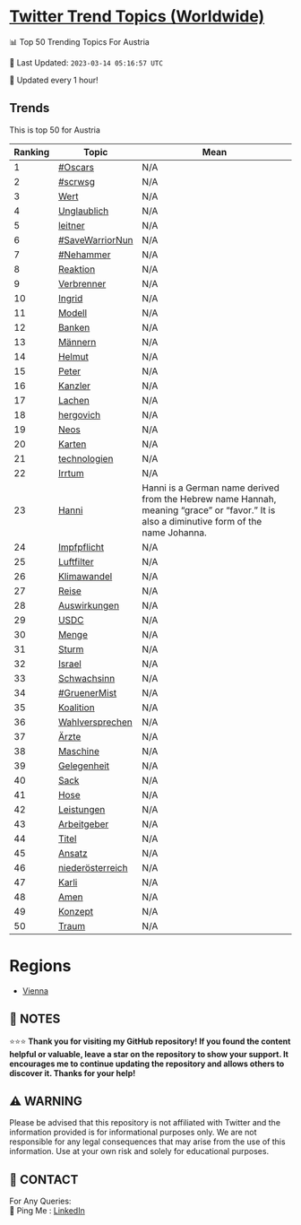 [Twitter Trend Topics (Worldwide)](https://github.com/ErcinDedeoglu/Twitter-Trend-Topics)
==========


📊 Top 50 Trending Topics For Austria

📆 Last Updated: `2023-03-14 05:16:57 UTC`

🔧 Updated every 1 hour!


## Trends

This is top 50 for Austria

| Ranking | Topic | Mean |
| ------- | ------------ | ------------ |
| 1 | [#Oscars](http://twitter.com/search?q=%23Oscars) | N/A |
| 2 | [#scrwsg](http://twitter.com/search?q=%23scrwsg) | N/A |
| 3 | [Wert](http://twitter.com/search?q=Wert) | N/A |
| 4 | [Unglaublich](http://twitter.com/search?q=Unglaublich) | N/A |
| 5 | [leitner](http://twitter.com/search?q=leitner) | N/A |
| 6 | [#SaveWarriorNun](http://twitter.com/search?q=%23SaveWarriorNun) | N/A |
| 7 | [#Nehammer](http://twitter.com/search?q=%23Nehammer) | N/A |
| 8 | [Reaktion](http://twitter.com/search?q=Reaktion) | N/A |
| 9 | [Verbrenner](http://twitter.com/search?q=Verbrenner) | N/A |
| 10 | [Ingrid](http://twitter.com/search?q=Ingrid) | N/A |
| 11 | [Modell](http://twitter.com/search?q=Modell) | N/A |
| 12 | [Banken](http://twitter.com/search?q=Banken) | N/A |
| 13 | [Männern](http://twitter.com/search?q=M%c3%a4nnern) | N/A |
| 14 | [Helmut](http://twitter.com/search?q=Helmut) | N/A |
| 15 | [Peter](http://twitter.com/search?q=Peter) | N/A |
| 16 | [Kanzler](http://twitter.com/search?q=Kanzler) | N/A |
| 17 | [Lachen](http://twitter.com/search?q=Lachen) | N/A |
| 18 | [hergovich](http://twitter.com/search?q=hergovich) | N/A |
| 19 | [Neos](http://twitter.com/search?q=Neos) | N/A |
| 20 | [Karten](http://twitter.com/search?q=Karten) | N/A |
| 21 | [technologien](http://twitter.com/search?q=technologien) | N/A |
| 22 | [Irrtum](http://twitter.com/search?q=Irrtum) | N/A |
| 23 | [Hanni](http://twitter.com/search?q=Hanni) | Hanni is a German name derived from the Hebrew name Hannah, meaning “grace” or “favor.” It is also a diminutive form of the name Johanna. |
| 24 | [Impfpflicht](http://twitter.com/search?q=Impfpflicht) | N/A |
| 25 | [Luftfilter](http://twitter.com/search?q=Luftfilter) | N/A |
| 26 | [Klimawandel](http://twitter.com/search?q=Klimawandel) | N/A |
| 27 | [Reise](http://twitter.com/search?q=Reise) | N/A |
| 28 | [Auswirkungen](http://twitter.com/search?q=Auswirkungen) | N/A |
| 29 | [USDC](http://twitter.com/search?q=USDC) | N/A |
| 30 | [Menge](http://twitter.com/search?q=Menge) | N/A |
| 31 | [Sturm](http://twitter.com/search?q=Sturm) | N/A |
| 32 | [Israel](http://twitter.com/search?q=Israel) | N/A |
| 33 | [Schwachsinn](http://twitter.com/search?q=Schwachsinn) | N/A |
| 34 | [#GruenerMist](http://twitter.com/search?q=%23GruenerMist) | N/A |
| 35 | [Koalition](http://twitter.com/search?q=Koalition) | N/A |
| 36 | [Wahlversprechen](http://twitter.com/search?q=Wahlversprechen) | N/A |
| 37 | [Ärzte](http://twitter.com/search?q=%c3%84rzte) | N/A |
| 38 | [Maschine](http://twitter.com/search?q=Maschine) | N/A |
| 39 | [Gelegenheit](http://twitter.com/search?q=Gelegenheit) | N/A |
| 40 | [Sack](http://twitter.com/search?q=Sack) | N/A |
| 41 | [Hose](http://twitter.com/search?q=Hose) | N/A |
| 42 | [Leistungen](http://twitter.com/search?q=Leistungen) | N/A |
| 43 | [Arbeitgeber](http://twitter.com/search?q=Arbeitgeber) | N/A |
| 44 | [Titel](http://twitter.com/search?q=Titel) | N/A |
| 45 | [Ansatz](http://twitter.com/search?q=Ansatz) | N/A |
| 46 | [niederösterreich](http://twitter.com/search?q=nieder%c3%b6sterreich) | N/A |
| 47 | [Karli](http://twitter.com/search?q=Karli) | N/A |
| 48 | [Amen](http://twitter.com/search?q=Amen) | N/A |
| 49 | [Konzept](http://twitter.com/search?q=Konzept) | N/A |
| 50 | [Traum](http://twitter.com/search?q=Traum) | N/A |



# Regions

* [Vienna](</Austria/Vienna.md>)



## 📝 NOTES

⭐⭐⭐ **Thank you for visiting my GitHub repository! If you found the content helpful or valuable, leave a star on the repository to show your support. It encourages me to continue updating the repository and allows others to discover it. Thanks for your help!**


## ⚠️ WARNING

Please be advised that this repository is not affiliated with Twitter and the information provided is for informational purposes only. We are not responsible for any legal consequences that may arise from the use of this information. Use at your own risk and solely for educational purposes.


## 📨 CONTACT

 For Any Queries:  
            🏓 Ping Me : [LinkedIn](https://www.linkedin.com/in/ercindedeoglu/)
